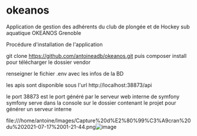 # okeanos
Application de gestion des adhérents du club de plongée et de Hockey sub aquatique OKEANOS Grenoble

Procédure d'installation de l'application

git clone https://github.com/antoineadb/okeanos.git
puis composer install pour télécharger le dossier vendor

renseigner le fichier .env avec les infos de la BD

les apis sont disponible sous l'url
http://localhost:38873/api

le port 38873 est le port généré par le serveur web interne de symfony 
symfony serve dans la console sur le dossier contenant le projet pour générer un serveur interne

file:///home/antoine/Images/Capture%20d%E2%80%99%C3%A9cran%20du%202021-07-17%2001-21-44.png![image](https://user-images.githubusercontent.com/11349889/126017343-85bb3f84-3248-4bf4-af75-52c042e04ac9.png)

